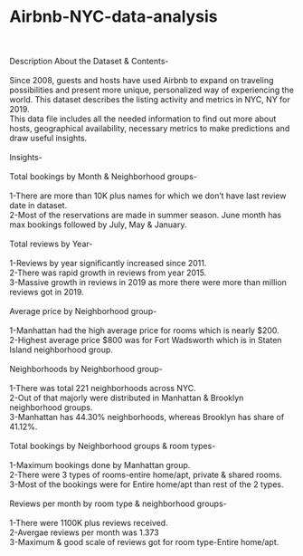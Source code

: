 # Airbnb-NYC-data-analysis
<br>
<br>
Description About the Dataset & Contents-
<br>
<br>
Since 2008, guests and hosts have used Airbnb to expand on traveling possibilities and present more unique, personalized way of experiencing the world. This dataset describes the listing activity and metrics in NYC, NY for 2019.
<br>
This data file includes all the needed information to find out more about hosts, geographical availability, necessary metrics to make predictions and draw useful insights.
<br>
<br>
Insights-
<br>
<br>
Total bookings by Month & Neighborhood groups-
<br>
<br>
1-There are more than 10K plus names for which we don’t have last review date in dataset.
<br>
2-Most of the reservations are made in summer season. June month has max bookings followed by July, May & January.
<br>
<br>
Total reviews by Year-
<br>
<br>
1-Reviews by year significantly increased since 2011.
<br>
2-There was rapid growth in reviews from year 2015.
<br>
3-Massive growth in reviews in 2019 as more there were more than million reviews got in 2019.
<br>
<br>
Average price by Neighborhood group-
<br>
<br>
1-Manhattan had the high average price for rooms which is nearly $200.
<br>
2-Highest average price $800 was for Fort Wadsworth which is in Staten Island neighborhood group.
<br>
<br>
Neighborhoods by Neighborhood group-
<br>
<br>
1-There was total 221 neighborhoods across NYC.
<br>
2-Out of that majorly were distributed in Manhattan & Brooklyn neighborhood groups.
<br>
3-Manhattan has 44.30% neighborhoods, whereas Brooklyn has share of 41.12%.
<br>
<br>
Total bookings by Neighborhood groups & room types-
<br>
<br>
1-Maximum bookings done by Manhattan group.
<br>
2-There were 3 types of rooms-entire home/apt, private & shared rooms.
<br>
3-Most of the bookings were for Entire home/apt than rest of the 2 types.
<br>
<br>
Reviews per month by room type & neighborhood groups-
<br>
<br>
1-There were 1100K plus reviews received.
<br>
2-Avergae reviews per month was 1.373
<br>
3-Maximum & good scale of reviews got for room type-Entire home/apt.
